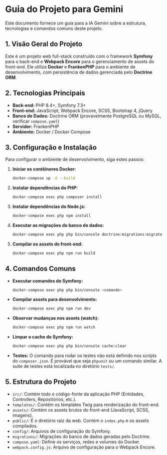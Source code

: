 # Guia do Projeto para Gemini

Este documento fornece um guia para a IA Gemini sobre a estrutura, tecnologias e comandos comuns deste projeto.

## 1. Visão Geral do Projeto

Este é um projeto web full-stack construído com o framework **Symfony** para o back-end e **Webpack Encore** para o gerenciamento de assets do front-end. Ele utiliza **Docker** e **FrankenPHP** para o ambiente de desenvolvimento, com persistência de dados gerenciada pelo **Doctrine ORM**.

## 2. Tecnologias Principais

- **Back-end:** PHP 8.4+, Symfony 7.3+
- **Front-end:** JavaScript, Webpack Encore, SCSS, Bootstrap 4, jQuery
- **Banco de Dados:** Doctrine ORM (provavelmente PostgreSQL ou MySQL, verificar `compose.yaml`)
- **Servidor:** FrankenPHP
- **Ambiente:** Docker / Docker Compose

## 3. Configuração e Instalação

Para configurar o ambiente de desenvolvimento, siga estes passos:

1.  **Iniciar os contêineres Docker:**
    ```bash
    docker-compose up -d --build
    ```

2.  **Instalar dependências do PHP:**
    ```bash
    docker-compose exec php composer install
    ```

3.  **Instalar dependências do Node.js:**
    ```bash
    docker-compose exec php npm install
    ```

4.  **Executar as migrações do banco de dados:**
    ```bash
    docker-compose exec php php bin/console doctrine:migrations:migrate
    ```

5.  **Compilar os assets do front-end:**
    ```bash
    docker-compose exec php npm run build
    ```

## 4. Comandos Comuns

- **Executar comandos do Symfony:**
  ```bash
  docker-compose exec php php bin/console <comando>
  ```

- **Compilar assets para desenvolvimento:**
  ```bash
  docker-compose exec php npm run dev
  ```

- **Observar mudanças nos assets (watch):**
  ```bash
  docker-compose exec php npm run watch
  ```

- **Limpar o cache do Symfony:**
  ```bash
  docker-compose exec php php bin/console cache:clear
  ```

- **Testes:** O comando para rodar os testes não está definido nos scripts do `composer.json`. É provável que seja `phpunit` ou um comando similar. A suíte de testes está localizada no diretório `tests/`.

## 5. Estrutura do Projeto

- `src/`: Contém todo o código-fonte da aplicação PHP (Entidades, Controllers, Repositórios, etc.).
- `templates/`: Contém os templates Twig para renderização do front-end.
- `assets/`: Contém os assets brutos do front-end (JavaScript, SCSS, imagens).
- `public/`: É o diretório raiz da web. Contém o `index.php` e os assets compilados.
- `config/`: Arquivos de configuração do Symfony.
- `migrations/`: Migrações do banco de dados geradas pelo Doctrine.
- `compose.yaml`: Define os serviços, redes e volumes do Docker.
- `webpack.config.js`: Arquivo de configuração para o Webpack Encore.
